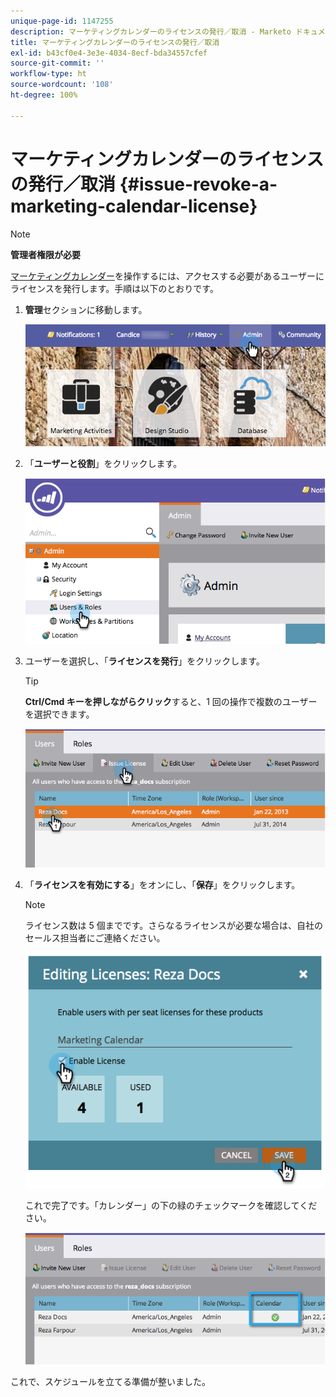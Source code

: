 ```yaml
---
unique-page-id: 1147255
description: マーケティングカレンダーのライセンスの発行／取消 - Marketo ドキュメント - 製品ドキュメント
title: マーケティングカレンダーのライセンスの発行／取消
exl-id: b43cf0e4-3e3e-4034-8ecf-bda34557cfef
source-git-commit: ''
workflow-type: ht
source-wordcount: '108'
ht-degree: 100%

---
```


# マーケティングカレンダーのライセンスの発行／取消 {#issue-revoke-a-marketing-calendar-license}

>[!NOTE]
>
>**管理者権限が必要**

[マーケティングカレンダー](/help/marketo/product-docs/core-marketo-concepts/marketing-calendar/understanding-the-calendar/navigating-the-marketing-calendar.md)を操作するには、アクセスする必要があるユーザーにライセンスを発行します。手順は以下のとおりです。

1. **管理**&#x200B;セクションに移動します。

   ![](assets/adminhand.png)

1. 「**ユーザーと役割**」をクリックします。

   ![](assets/2.png)

1. ユーザーを選択し、「**ライセンスを発行**」をクリックします。

   >[!TIP]
   >
   >**Ctrl/Cmd キーを押しながらクリック**&#x200B;すると、1 回の操作で複数のユーザーを選択できます。

   ![](assets/3.png)

1. 「**ライセンスを有効にする**」をオンにし、「**保存**」をクリックします。

   >[!NOTE]
   >
   >ライセンス数は 5 個までです。さらなるライセンスが必要な場合は、自社のセールス担当者にご連絡ください。

   ![](assets/4.png)

   これで完了です。「カレンダー」の下の緑のチェックマークを確認してください。

   ![](assets/5.png)

これで、スケジュールを立てる準備が整いました。
